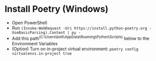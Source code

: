 # Install Poetry (Windows)
* Open PowerShell
* Run `(Invoke-WebRequest -Uri https://install.python-poetry.org -UseBasicParsing).Content | py -`
* Add this path<sup>(C:\Users\bolli\AppData\Roaming\Python\Scripts)</sup> below to the Environment Variables
* (Option) Turn on in-project virtual environment: `poetry config virtualenvs.in-project true`
